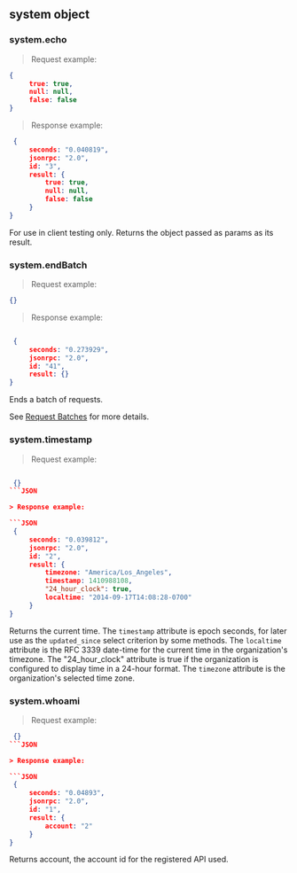 ## system object

### system.echo

<script>tryit('system.echo')</script>

> Request example:

```JSON
{
     true: true, 
     null: null, 
     false: false
}
```

> Response example:

```JSON
 {
     seconds: "0.040819", 
     jsonrpc: "2.0", 
     id: "3", 
     result: {
         true: true, 
         null: null, 
         false: false
     }
}
```

For use in client testing only. Returns the object passed as params as its result.

### system.endBatch

<script>tryit('system.endBatch')</script> 

> Request example:

```JSON
{}
```

> Response example:

```JSON

 {
     seconds: "0.273929", 
     jsonrpc: "2.0", 
     id: "41", 
     result: {}
}
```


Ends a batch of requests.

See [Request Batches](#batch) for more
details.

### system.timestamp

<script>tryit('system.timestamp')</script> 

> Request example:

```JSON

 {}
```JSON

> Response example:

```JSON
 {
     seconds: "0.039812", 
     jsonrpc: "2.0", 
     id: "2", 
     result: {
         timezone: "America/Los_Angeles", 
         timestamp: 1410988108, 
         "24_hour_clock": true, 
         localtime: "2014-09-17T14:08:28-0700"
     }
}
```

Returns the current time.  The `timestamp` attribute is epoch
seconds, for later use as the `updated_since` select criterion by
some methods.  The `localtime` attribute is the RFC 3339 date-time
for the current time in the organization's timezone.  The "24_hour_clock"
attribute is true if the organization is configured to display time
in a 24-hour format.  The `timezone` attribute is the organization's
selected time zone.

### system.whoami

<script>tryit('system.whoami')</script> 

> Request example:

```JSON
 {}
```JSON

> Response example:

```JSON
 {
     seconds: "0.04893", 
     jsonrpc: "2.0", 
     id: "1", 
     result: {
         account: "2"
     }
}
```

Returns account, the account id for the registered API used.

